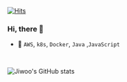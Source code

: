 
[![Hits](https://hits.seeyoufarm.com/api/count/incr/badge.svg?url=https%3A%2F%2Fgithub.com%2Fkakjzi&count_bg=%23F8B703&title_bg=%23968A0F&icon=&icon_color=%23E7E7E7&title=hits&edge_flat=false)](https://hits.seeyoufarm.com)
<!-- [![Instagram Badge](https://img.shields.io/badge/Instagram-9c38d1?style=flat&logo=Instagram&logoColor=white)](https://www.instagram.com/xuzzang_) -->

 
 

### Hi, there 🙌

- 🌱 `AWS`, `k8s`, `Docker`, `Java` ,`JavaScript`

<br>

![Jiwoo's GitHub stats](https://github-readme-stats.vercel.app/api?username=kakjzi&show_icons=true)


<!--[![Solved.ac Profile](http://mazassumnida.wtf/api/v2/generate_badge?boj=wldn1728)](https://solved.ac/wldn1728/)-->
